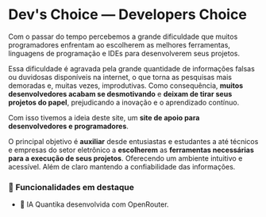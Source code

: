 # Dev's Choice — Developers Choice

Com o passar do tempo percebemos a grande dificuldade que muitos programadores enfrentam ao escolherem as melhores ferramentas, linguagens de programação e IDEs para desenvolverem seus projetos.

Essa dificuldade é agravada pela grande quantidade de informações falsas ou duvidosas disponíveis na internet, o que torna as pesquisas mais demoradas e, muitas vezes, improdutivas. Como consequência, **muitos desenvolvedores acabam se desmotivando** e **deixam de tirar seus projetos do papel**, prejudicando a inovação e o aprendizado contínuo.

Com isso tivemos a ideia deste site, um **site de apoio para desenvolvedores e programadores**. 

O principal objetivo é **auxiliar** desde entusiastas e estudantes a até técnicos e empresas do setor eletrônico a **escolherem** as **ferramentas necessárias para a execução de seus projetos**. Oferecendo um ambiente intuitivo e acessível. Além de claro mantendo a confiabilidade das informações. 

### 🔧 Funcionalidades em destaque
- 🔗 IA Quantika desenvolvida com OpenRouter.
